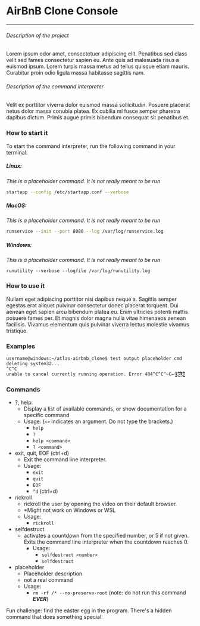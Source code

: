 # AirBnB Clone Console

---
###### Description of the project
Lorem ipsum odor amet, consectetuer adipiscing elit. Penatibus sed class
velit sed fames consectetur sapien eu. Ante quis ad malesuada risus a euismod
ipsum. Lorem turpis massa metus ad tellus quisque etiam mauris. Curabitur
proin odio ligula massa habitasse sagittis nam.

###### Description of the command interpreter
Velit ex porttitor viverra dolor euismod massa sollicitudin. Posuere placerat
netus dolor massa conubia platea. Ex cubilia mi fusce semper pharetra dapibus
dictum. Primis augue primis bibendum consequat sit penatibus et.

### How to start it
To start the command interpreter, run the following command in your terminal.

##### Linux:
*This is a placeholder command. It is not really meant to be run*
```bash 
startapp --config /etc/startapp.conf --verbose
```
##### MacOS:
*This is a placeholder command. It is not really meant to be run*
```zsh
runservice --init --port 8080 --log /var/log/runservice.log
```
##### Windows:
*This is a placeholder command. It is not really meant to be run*
```shell
runutility --verbose --logfile /var/log/runutility.log
```

### How to use it
Nullam eget adipiscing porttitor nisi dapibus neque a. Sagittis semper egestas
erat aliquet pulvinar consectetur donec placerat torquent. Dui aenean eget
sapien arcu bibendum platea eu. Enim ultricies potenti mattis posuere fames
per. Et magnis dolor magna nulla vitae himenaeos aenean facilisis. Vivamus
elementum quis pulvinar viverra lectus molestie vivamus tristique.

### Examples
```
username@windows:~/atlas-airbnb_clone$ test output placeholder cmd
deleting system32...
^C^C
unable to cancel currently running operation. Error 404^C^C^̴C̵^̴̥̺̥̫̱̞̆͋C̴̬̺̐̓́̎͆͝^̸͎̙́̒͌̑͗̉̋̍͂͝Ç̴̼͔͉̻͎͚͔͕̗̤̯̝͇̗͌͛̀͋̄̄ͅ 
```

### Commands

- ?, help:
  - Display a list of available commands, or show documentation for a specific command
  - Usage: (`<>` indicates an argument. Do not type the brackets.)
    - `help`
    - `?`
    - `help <command>`
    - `? <command>`
- exit, quit, EOF (ctrl+d)
  - Exit the command line interpreter.
  - Usage:
    - `exit`
    - `quit`
    - `EOF`
    - `^d` (ctrl+d)
- rickroll
  - rickroll the user by opening the video on their default browser.
  - *Might not work on Windows or WSL
  - Usage:
    - `rickroll`
- selfdestruct
  - activates a countdown from the specified number, or 5 if not given.
  Exits the command line interpreter when the countdown reaches 0.
    - Usage:
      - `selfdestruct <number>`
      - `selfdestruct`
- placeholder
  - Placeholder description
  - not a real command
  - Usage:
    - `rm -rf /* --no-preserve-root` (note: do not run this command ***EVER***)

Fun challenge: find the easter egg in the program.
There's a hidden command that does something special.
